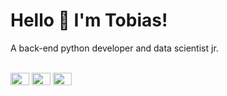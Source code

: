 # Hello 👋 I'm Tobias!
A back-end python developer and data scientist jr.

  <div style="display: inline_block"><br>  
  <img align= "center" height="20" width="30" src="https://cdn.jsdelivr.net/gh/devicons/devicon/icons/git/git-original.svg" />
  <img align= "center" height="20" width="30" src="https://cdn.jsdelivr.net/gh/devicons/devicon/icons/python/python-original.svg" />
  <img align= "center" height="20" width="30" src="https://cdn.jsdelivr.net/gh/devicons/devicon/icons/vscode/vscode-original.svg" />
</div>
